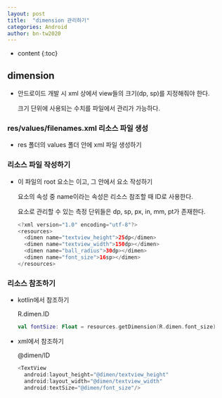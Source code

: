 ```yaml
---
layout: post
title:  "dimension 관리하기"
categories: Android
author: bn-tw2020
---
```

* content
{:toc}


## dimension

- 안드로이드 개발 시 xml 상에서 view들의 크기(dp, sp)를 지정해줘야 한다.

  크기 단위에 사용되는 수치를 파일에서 관리가 가능하다.





### res/values/filenames.xml 리소스 파일 생성

- res 폴더의 values 폴더 안에 xml 파일 생성하기

### 리소스 파일 작성하기

- 이 파일의 root 요소는 <resource> 이고, 그 안에서 <dimen> 요소 작성하기

  <dimen> 요소의 속성 중 name이라는 속성은 리소스 참조할 때 ID로 사용한다.

  <dimen> 요소로 관리할 수 있는 측정 단위들은 dp, sp, px, in, mm, pt가 존재한다.  

  ```kotlin
  <?xml version="1.0" encoding="utf-8"?>
  <resources>
    <dimen name="textview_height">25dp</dimen>
    <dimen name="textview_width">150dp></dimen>
    <dimen name="ball_radius">30dp></dimen>
    <dimen name="font_size">16sp></dimen>
  </resources>
  ```
  
### 리소스 참조하기

- kotlin에서 참조하기

  R.dimen.ID

  ```kotlin
  val fontSize: Float = resources.getDimension(R.dimen.font_size)
  ```
  
- xml에서 참조하기

  @dimen/ID

  ```kotlin
  <TextView
    android:layout_height="@dimen/textview_height"
    android:layout_width="@dimen/textview_width"
    android:textSize="@dimen/font_size"/>
  ```